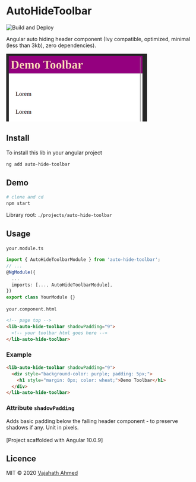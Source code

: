 # AutoHideToolbar

![Build and Deploy](https://github.com/vajahath/auto-hide-toolbar/workflows/Build%20and%20Deploy/badge.svg)

Angular auto hiding header component (Ivy compatible, optimized, minimal (less than 3kb), zero dependencies).

![auto-hiding-toolbar-demo](https://github.com/vajahath/auto-hide-toolbar/raw/master/projects/auto-hide-toolbar/auto-hide-toolbar.gif)

## Install

To install this lib in your angular project

```bash
ng add auto-hide-toolbar
```

## Demo
```sh
# clone and cd
npm start
```

Library root: `./projects/auto-hide-toolbar`

## Usage

`your.module.ts`
```ts
import { AutoHideToolbarModule } from 'auto-hide-toolbar';
// ...
@NgModule({
  ...
  imports: [..., AutoHideToolbarModule],
})
export class YourModule {}
```

`your.component.html`
```html
<!-- page top -->
<lib-auto-hide-toolbar shadowPadding="9">
  <!-- your toolbar html goes here -->
</lib-auto-hide-toolbar>
```

### Example
```html
<lib-auto-hide-toolbar shadowPadding="9">
  <div style="background-color: purple; padding: 5px;">
    <h1 style="margin: 0px; color: wheat;">Demo Toolbar</h1>
  </div>
</lib-auto-hide-toolbar>
```

### Attribute `shadowPadding`
Adds basic padding below the falling header component - to preserve shadows if any. Unit in pixels.
</br>
</br>
[Project scaffolded with Angular 10.0.9]

## Licence
MIT &copy; 2020 [Vajahath Ahmed](https://twitter.com/vajahath7)
